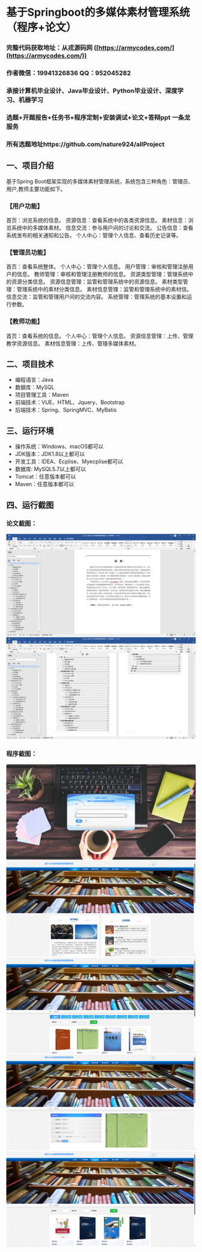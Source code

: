 基于Springboot的多媒体素材管理系统（程序+论文）
=
### 完整代码获取地址：从戎源码网 ([https://armycodes.com/](https://armycodes.com/))
### 作者微信：19941326836  QQ：952045282 
### 承接计算机毕业设计、Java毕业设计、Python毕业设计、深度学习、机器学习
### 选题+开题报告+任务书+程序定制+安装调试+论文+答辩ppt 一条龙服务
### 所有选题地址https://github.com/nature924/allProject

一、项目介绍
---
基于Spring Boot框架实现的多媒体素材管理系统，系统包含三种角色：管理员、用户,教师主要功能如下。
### 【用户功能】

首页：浏览系统的信息。
资源信息：查看系统中的各类资源信息。
素材信息：浏览系统中的多媒体素材。
信息交流：参与用户间的讨论和交流。
公告信息：查看系统发布的相关通知和公告。
个人中心：管理个人信息、查看历史记录等。

### 【管理员功能】

首页：查看系统整体。
个人中心：管理个人信息。
用户管理：审核和管理注册用户的信息。
教师管理：审核和管理注册教师的信息。
资源类型管理：管理系统中的资源分类信息。
资源信息管理：监管和管理系统中的资源信息。
素材类型管理：管理系统中的素材分类信息。
素材信息管理：监管和管理系统中的素材信。
信息交流：监管和管理用户间的交流内容。
系统管理：管理系统的基本设置和运行参数。

### 【教师功能】

首页：查看系统的信息。
个人中心：管理个人信息。
资源信息管理：上传、管理教学资源信息。
素材信息管理：上传、管理多媒体素材。







二、项目技术
---
- 编程语言：Java
- 数据库：MySQL
- 项目管理工具：Maven
- 前端技术：VUE、HTML、Jquery、Bootstrap
- 后端技术：Spring、SpringMVC、MyBatis

三、运行环境
---
- 操作系统：Windows、macOS都可以
- JDK版本：JDK1.8以上都可以
- 开发工具：IDEA、Ecplise、Myecplise都可以
- 数据库: MySQL5.7以上都可以
- Tomcat：任意版本都可以
- Maven：任意版本都可以

四、运行截图
---
### 论文截图：
![image/1.png](limage/1.png)
![image/1.png](limage/2.png)

### 程序截图：
![image/1.png](image/1.png)
![image/1.png](image/2.png)
![image/1.png](image/3.png)
![image/1.png](image/4.png)
![image/1.png](image/5.png)



